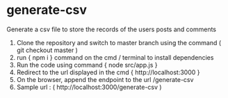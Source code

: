 # generate-csv
Generate a csv file to store the records of the users posts and comments
1) Clone the repository and switch to master branch using the command ( git checkout master )
2) run { npm i } command on the cmd / terminal to install dependencies
3) Run the code using command { node src/app.js }
4) Redirect to the url displayed in the cmd { http://localhost:3000 }
5) On the browser, append the endpoint to the url /generate-csv
6) Sample url : ( http://localhost:3000/generate-csv )
